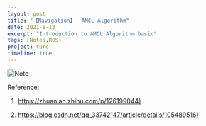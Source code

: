 ```yaml
---
layout: post
title: "【Navigation】--AMCL Algorithm"
date: 2021-8-13
excerpt: "Introduction to AMCL Algorithm basic"
tags: [Notes,ROS]
project: ture
timeline: true
---
```

<script type="text/javascript" src="http://tajs.qq.com/stats?sId=66526224" charset="UTF-8"></script>

![Note](https://raw.githubusercontent.com/SUNRISINGGG/sunrisinggg.github.io/master/assets/img/RoboticsNote/amcl.png "Note")


Reference:

1. [https://zhuanlan.zhihu.com/p/126199044)](https://zhuanlan.zhihu.com/p/126199044) 

2. [https://blog.csdn.net/qq_33742147/article/details/105489516)](https://blog.csdn.net/qq_33742147/article/details/105489516) 
